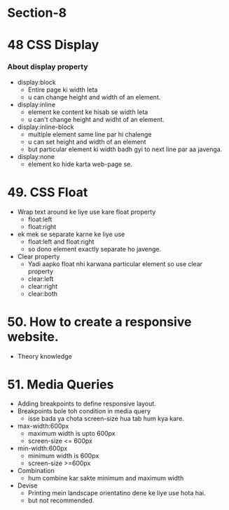 

# Section-8
# 48 CSS Display
### About display property
- display:block
    - Entire page ki width leta
    - u can change height and width of an element.
- display:inline
    - element ke content ke hisab se width leta
    - u can't change height and widht of an element.
- display:inline-block
    - multiple element same line par hi chalenge
    - u can set height and width of an element
    - but particular element ki width badh gyi to next line par aa javenga.
- display:none
    - element ko hide karta web-page se.
# 49. CSS Float
- Wrap text around ke liye use kare float property
    - float:left
    - float:right
- ek mek se separate karne ke liye use
    - float:left and float:right
    - so dono element exactly separate ho javenge.
- Clear property
    - Yadi aapko float nhi karwana particular element so use clear property
    - clear:left
    - clear:right
    - clear:both
# 50. How to create a responsive website.
- Theory knowledge
# 51. Media Queries
- Adding breakpoints to define responsive layout.
- Breakpoints bole toh condition in media query
    - isse bada ya chota screen-size hua tab hum kya kare.
- max-width:600px
    - maximum width is upto 600px
    - screen-size <= 600px
- min-width:600px
    - minimum width is 600px
    - screen-size >=600px
- Combination
    - hum combine kar sakte minimum and maximum width
- Devise
    - Printing mein landscape orientatino dene ke liye use hota hai.
    - but not recommended.